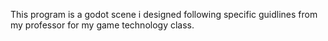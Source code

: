 This program is a godot scene i designed following specific guidlines from my professor for my game technology class.